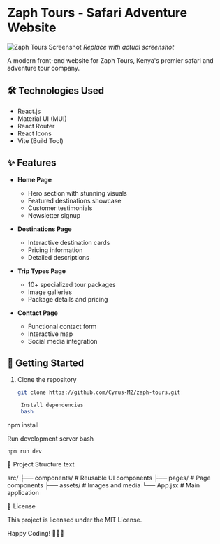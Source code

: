 # Zaph Tours - Safari Adventure Website

![Zaph Tours Screenshot](./screenshot.jpg) *Replace with actual screenshot*

A modern front-end website for Zaph Tours, Kenya's premier safari and adventure tour company.

## 🛠️ Technologies Used
- React.js
- Material UI (MUI)
- React Router
- React Icons
- Vite (Build Tool)

## ✨ Features
- **Home Page**
  - Hero section with stunning visuals
  - Featured destinations showcase
  - Customer testimonials
  - Newsletter signup

- **Destinations Page**
  - Interactive destination cards
  - Pricing information
  - Detailed descriptions

- **Trip Types Page**
  - 10+ specialized tour packages
  - Image galleries
  - Package details and pricing

- **Contact Page**
  - Functional contact form
  - Interactive map
  - Social media integration

## 🚀 Getting Started
1. Clone the repository
   ```bash
   git clone https://github.com/Cyrus-M2/zaph-tours.git

    Install dependencies
    bash

npm install

Run development server
bash

    npm run dev

📂 Project Structure
text

src/
├── components/  # Reusable UI components
├── pages/       # Page components
├── assets/      # Images and media
└── App.jsx      # Main application

📝 License

This project is licensed under the MIT License.

Happy Coding! 🦒🐘🦁

